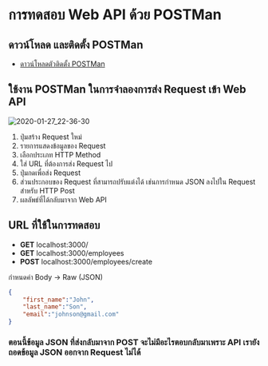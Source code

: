 
# การทดสอบ Web API ด้วย POSTMan

## ดาวน์โหลด และติดตั้ง POSTMan 

- [ดาวน์โหลดตัวติดตั้ง POSTMan](https://www.getpostman.com/)

## ใช้งาน POSTMan ในการจำลองการส่ง Request เข้า Web API

![2020-01-27_22-36-30](https://user-images.githubusercontent.com/85179/73188618-ba30b000-4155-11ea-8d11-e8033b8a8ae6.png)

1. ปุ่มสร้าง Request ใหม่
2. รายการแสดงข้อมูลของ Request
3. เลือกประเภท HTTP Method
4. ใส่ URL ที่ต้องการส่ง Request ไป
5. ปุ่มกดเพื่อส่ง Request
6. ส่วนประกอบของ Request ที่สามารถปรับแต่งได้ เช่นการกำหนด JSON ลงไปใน Request สำหรับ HTTP Post
7. ผลลัพธ์ที่ได้กลับมาจาก Web API

## URL ที่ใช้ในการทดสอบ

- **GET** localhost:3000/
- **GET** localhost:3000/employees
- **POST** localhost:3000/employees/create

กำหนดค่า
Body -> Raw (JSON)

```json
{
	"first_name":"John",
	"last_name":"Son",
	"email":"johnson@gmail.com"
}
```

### ตอนนี้ข้อมูล JSON ที่ส่งกลับมาจาก POST จะไม่มีอะไรตอบกลับมาเพราะ API เรายังถอดข้อมูล JSON ออกจาก Request ไม่ได้